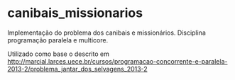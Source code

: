 # canibais_missionarios
Implementação do problema dos canibais e missionários. Disciplina programação paralela e multicore.

Utilizado como base o descrito em http://marcial.larces.uece.br/cursos/programacao-concorrente-e-paralela-2013-2/problema_jantar_dos_selvagens_2013-2
